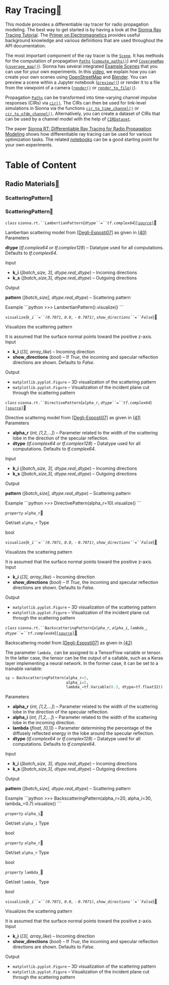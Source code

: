 # Ray Tracing<a class="headerlink" href="https://nvlabs.github.io/sionna/api/rt.html#ray-tracing" title="Permalink to this headline"></a>
    
This module provides a differentiable ray tracer for radio propagation modeling.
The best way to get started is by having a look at the <a class="reference external" href="../examples/Sionna_Ray_Tracing_Introduction.html">Sionna Ray Tracing Tutorial</a>.
The <a class="reference external" href="../em_primer.html">Primer on Electromagnetics</a> provides useful background knowledge and various definitions that are used throughout the API documentation.
    
The most important component of the ray tracer is the <a class="reference internal" href="https://nvlabs.github.io/sionna/api/rt.html#sionna.rt.Scene" title="sionna.rt.Scene">`Scene`</a>.
It has methods for the computation of propagation <a class="reference internal" href="https://nvlabs.github.io/sionna/api/rt.html#sionna.rt.Paths" title="sionna.rt.Paths">`Paths`</a> (<a class="reference internal" href="https://nvlabs.github.io/sionna/api/rt.html#sionna.rt.Scene.compute_paths" title="sionna.rt.Scene.compute_paths">`compute_paths()`</a>) and <a class="reference internal" href="https://nvlabs.github.io/sionna/api/rt.html#sionna.rt.CoverageMap" title="sionna.rt.CoverageMap">`CoverageMap`</a> (<a class="reference internal" href="https://nvlabs.github.io/sionna/api/rt.html#sionna.rt.Scene.coverage_map" title="sionna.rt.Scene.coverage_map">`coverage_map()`</a>).
Sionna has several integrated <a class="reference internal" href="https://nvlabs.github.io/sionna/api/rt.html#example-scenes">Example Scenes</a> that you can use for your own experiments. In this <a class="reference external" href="https://youtu.be/7xHLDxUaQ7c">video</a>, we explain how you can create your own scenes using <a class="reference external" href="https://www.openstreetmap.org">OpenStreetMap</a> and <a class="reference external" href="https://www.blender.org">Blender</a>.
You can preview a scene within a Jupyter notebook (<a class="reference internal" href="https://nvlabs.github.io/sionna/api/rt.html#sionna.rt.Scene.preview" title="sionna.rt.Scene.preview">`preview()`</a>) or render it to a file from the viewpoint of a camera (<a class="reference internal" href="https://nvlabs.github.io/sionna/api/rt.html#sionna.rt.Scene.render" title="sionna.rt.Scene.render">`render()`</a> or <a class="reference internal" href="https://nvlabs.github.io/sionna/api/rt.html#sionna.rt.Scene.render_to_file" title="sionna.rt.Scene.render_to_file">`render_to_file()`</a>).
    
Propagation <a class="reference internal" href="https://nvlabs.github.io/sionna/api/rt.html#sionna.rt.Paths" title="sionna.rt.Paths">`Paths`</a> can be transformed into time-varying channel impulse responses (CIRs) via <a class="reference internal" href="https://nvlabs.github.io/sionna/api/rt.html#sionna.rt.Paths.cir" title="sionna.rt.Paths.cir">`cir()`</a>. The CIRs can then be used for link-level simulations in Sionna via the functions <a class="reference internal" href="channel.wireless.html#sionna.channel.cir_to_time_channel" title="sionna.channel.cir_to_time_channel">`cir_to_time_channel()`</a> or <a class="reference internal" href="channel.wireless.html#sionna.channel.cir_to_ofdm_channel" title="sionna.channel.cir_to_ofdm_channel">`cir_to_ofdm_channel()`</a>. Alternatively, you can create a dataset of CIRs that can be used by a channel model with the help of <a class="reference internal" href="channel.wireless.html#sionna.channel.CIRDataset" title="sionna.channel.CIRDataset">`CIRDataset`</a>.
    
The paper <a class="reference external" href="https://nvlabs.github.io/sionna/made_with_sionna.html#sionna-rt-differentiable-ray-tracing-for-radio-propagation-modeling">Sionna RT: Differentiable Ray Tracing for Radio Propagation Modeling</a> shows how differentiable ray tracing can be used for various optimization tasks. The related <a class="reference external" href="https://nvlabs.github.io/sionna/made_with_sionna.html#sionna-rt-differentiable-ray-tracing-for-radio-propagation-modeling">notebooks</a> can be a good starting point for your own experiments.

# Table of Content
## Radio Materials<a class="headerlink" href="https://nvlabs.github.io/sionna/api/rt.html#radio-materials" title="Permalink to this headline"></a>
### ScatteringPattern<a class="headerlink" href="https://nvlabs.github.io/sionna/api/rt.html#scatteringpattern" title="Permalink to this headline"></a>

  

### ScatteringPattern<a class="headerlink" href="https://nvlabs.github.io/sionna/api/rt.html#scatteringpattern" title="Permalink to this headline"></a>

<em class="property">`class` </em>`sionna.rt.``LambertianPattern`(<em class="sig-param">`dtype``=``tf.complex64`</em>)<a class="reference internal" href="../_modules/sionna/rt/scattering_pattern.html#LambertianPattern">`[source]`</a><a class="headerlink" href="https://nvlabs.github.io/sionna/api/rt.html#sionna.rt.LambertianPattern" title="Permalink to this definition"></a>
    
Lambertian scattering model from <a class="reference internal" href="../em_primer.html#degli-esposti07" id="id18">[Degli-Esposti07]</a> as given in <a class="reference internal" href="../em_primer.html#equation-lambertian-model">(40)</a>
Parameters
    
**dtype** (<em>tf.complex64</em><em> or </em><em>tf.complex128</em>) – Datatype used for all computations.
Defaults to <cite>tf.complex64</cite>.

Input
 
- **k_i** (<em>[batch_size, 3], dtype.real_dtype</em>) – Incoming directions
- **k_s** (<em>[batch_size,3], dtype.real_dtype</em>) – Outgoing directions


Output
    
**pattern** (<em>[batch_size], dtype.real_dtype</em>) – Scattering pattern


<p class="rubric">Example
```python
>>> LambertianPattern().visualize()
```



`visualize`(<em class="sig-param">`k_i``=``(0.7071,` `0.0,` `-` `0.7071)`</em>, <em class="sig-param">`show_directions``=``False`</em>)<a class="headerlink" href="https://nvlabs.github.io/sionna/api/rt.html#sionna.rt.LambertianPattern.visualize" title="Permalink to this definition"></a>
    
Visualizes the scattering pattern
    
It is assumed that the surface normal points toward the
positive z-axis.
Input
 
- **k_i** (<em>[3], array_like</em>) – Incoming direction
- **show_directions** (<em>bool</em>) – If <cite>True</cite>, the incoming and specular reflection directions
are shown.
Defaults to <cite>False</cite>.


Output
 
- `matplotlib.pyplot.Figure` – 3D visualization of the scattering pattern
- `matplotlib.pyplot.Figure` – Visualization of the incident plane cut through
the scattering pattern






<em class="property">`class` </em>`sionna.rt.``DirectivePattern`(<em class="sig-param">`alpha_r`</em>, <em class="sig-param">`dtype``=``tf.complex64`</em>)<a class="reference internal" href="../_modules/sionna/rt/scattering_pattern.html#DirectivePattern">`[source]`</a><a class="headerlink" href="https://nvlabs.github.io/sionna/api/rt.html#sionna.rt.DirectivePattern" title="Permalink to this definition"></a>
    
Directive scattering model from <a class="reference internal" href="../em_primer.html#degli-esposti07" id="id19">[Degli-Esposti07]</a> as given in <a class="reference internal" href="../em_primer.html#equation-directive-model">(41)</a>
Parameters
 
- **alpha_r** (<em>int</em><em>, </em><em>[</em><em>1</em><em>,</em><em>2</em><em>,</em><em>...</em><em>]</em>) – Parameter related to the width of the scattering lobe in the
direction of the specular reflection.
- **dtype** (<em>tf.complex64</em><em> or </em><em>tf.complex128</em>) – Datatype used for all computations.
Defaults to <cite>tf.complex64</cite>.


Input
 
- **k_i** (<em>[batch_size, 3], dtype.real_dtype</em>) – Incoming directions
- **k_s** (<em>[batch_size,3], dtype.real_dtype</em>) – Outgoing directions


Output
    
**pattern** (<em>[batch_size], dtype.real_dtype</em>) – Scattering pattern


<p class="rubric">Example
```python
>>> DirectivePattern(alpha_r=10).visualize()
```



<em class="property">`property` </em>`alpha_r`<a class="headerlink" href="https://nvlabs.github.io/sionna/api/rt.html#sionna.rt.DirectivePattern.alpha_r" title="Permalink to this definition"></a>
    
Get/set `alpha_r`
Type
    
bool




`visualize`(<em class="sig-param">`k_i``=``(0.7071,` `0.0,` `-` `0.7071)`</em>, <em class="sig-param">`show_directions``=``False`</em>)<a class="headerlink" href="https://nvlabs.github.io/sionna/api/rt.html#sionna.rt.DirectivePattern.visualize" title="Permalink to this definition"></a>
    
Visualizes the scattering pattern
    
It is assumed that the surface normal points toward the
positive z-axis.
Input
 
- **k_i** (<em>[3], array_like</em>) – Incoming direction
- **show_directions** (<em>bool</em>) – If <cite>True</cite>, the incoming and specular reflection directions
are shown.
Defaults to <cite>False</cite>.


Output
 
- `matplotlib.pyplot.Figure` – 3D visualization of the scattering pattern
- `matplotlib.pyplot.Figure` – Visualization of the incident plane cut through
the scattering pattern






<em class="property">`class` </em>`sionna.rt.``BackscatteringPattern`(<em class="sig-param">`alpha_r`</em>, <em class="sig-param">`alpha_i`</em>, <em class="sig-param">`lambda_`</em>, <em class="sig-param">`dtype``=``tf.complex64`</em>)<a class="reference internal" href="../_modules/sionna/rt/scattering_pattern.html#BackscatteringPattern">`[source]`</a><a class="headerlink" href="https://nvlabs.github.io/sionna/api/rt.html#sionna.rt.BackscatteringPattern" title="Permalink to this definition"></a>
    
Backscattering model from <a class="reference internal" href="../em_primer.html#degli-esposti07" id="id20">[Degli-Esposti07]</a> as given in <a class="reference internal" href="../em_primer.html#equation-backscattering-model">(42)</a>
    
The parameter `lambda_` can be assigned to a TensorFlow variable
or tensor.  In the latter case, the tensor can be the output of a callable, such as
a Keras layer implementing a neural network.
In the former case, it can be set to a trainable variable:
```python
sp = BackscatteringPattern(alpha_r=3,
                           alpha_i=5,
                           lambda_=tf.Variable(0.3, dtype=tf.float32))
```

Parameters
 
- **alpha_r** (<em>int</em><em>, </em><em>[</em><em>1</em><em>,</em><em>2</em><em>,</em><em>...</em><em>]</em>) – Parameter related to the width of the scattering lobe in the
direction of the specular reflection.
- **alpha_i** (<em>int</em><em>, </em><em>[</em><em>1</em><em>,</em><em>2</em><em>,</em><em>...</em><em>]</em>) – Parameter related to the width of the scattering lobe in the
incoming direction.
- **lambda** (<em>float</em><em>, </em><em>[</em><em>0</em><em>,</em><em>1</em><em>]</em>) – Parameter determining the percentage of the diffusely
reflected energy in the lobe around the specular reflection.
- **dtype** (<em>tf.complex64</em><em> or </em><em>tf.complex128</em>) – Datatype used for all computations.
Defaults to <cite>tf.complex64</cite>.


Input
 
- **k_i** (<em>[batch_size, 3], dtype.real_dtype</em>) – Incoming directions
- **k_s** (<em>[batch_size,3], dtype.real_dtype</em>) – Outgoing directions


Output
    
**pattern** (<em>[batch_size], dtype.real_dtype</em>) – Scattering pattern


<p class="rubric">Example
```python
>>> BackscatteringPattern(alpha_r=20, alpha_i=30, lambda_=0.7).visualize()
```



<em class="property">`property` </em>`alpha_i`<a class="headerlink" href="https://nvlabs.github.io/sionna/api/rt.html#sionna.rt.BackscatteringPattern.alpha_i" title="Permalink to this definition"></a>
    
Get/set `alpha_i`
Type
    
bool




<em class="property">`property` </em>`alpha_r`<a class="headerlink" href="https://nvlabs.github.io/sionna/api/rt.html#sionna.rt.BackscatteringPattern.alpha_r" title="Permalink to this definition"></a>
    
Get/set `alpha_r`
Type
    
bool




<em class="property">`property` </em>`lambda_`<a class="headerlink" href="https://nvlabs.github.io/sionna/api/rt.html#sionna.rt.BackscatteringPattern.lambda_" title="Permalink to this definition"></a>
    
Get/set `lambda_`
Type
    
bool




`visualize`(<em class="sig-param">`k_i``=``(0.7071,` `0.0,` `-` `0.7071)`</em>, <em class="sig-param">`show_directions``=``False`</em>)<a class="headerlink" href="https://nvlabs.github.io/sionna/api/rt.html#sionna.rt.BackscatteringPattern.visualize" title="Permalink to this definition"></a>
    
Visualizes the scattering pattern
    
It is assumed that the surface normal points toward the
positive z-axis.
Input
 
- **k_i** (<em>[3], array_like</em>) – Incoming direction
- **show_directions** (<em>bool</em>) – If <cite>True</cite>, the incoming and specular reflection directions
are shown.
Defaults to <cite>False</cite>.


Output
 
- `matplotlib.pyplot.Figure` – 3D visualization of the scattering pattern
- `matplotlib.pyplot.Figure` – Visualization of the incident plane cut through
the scattering pattern





